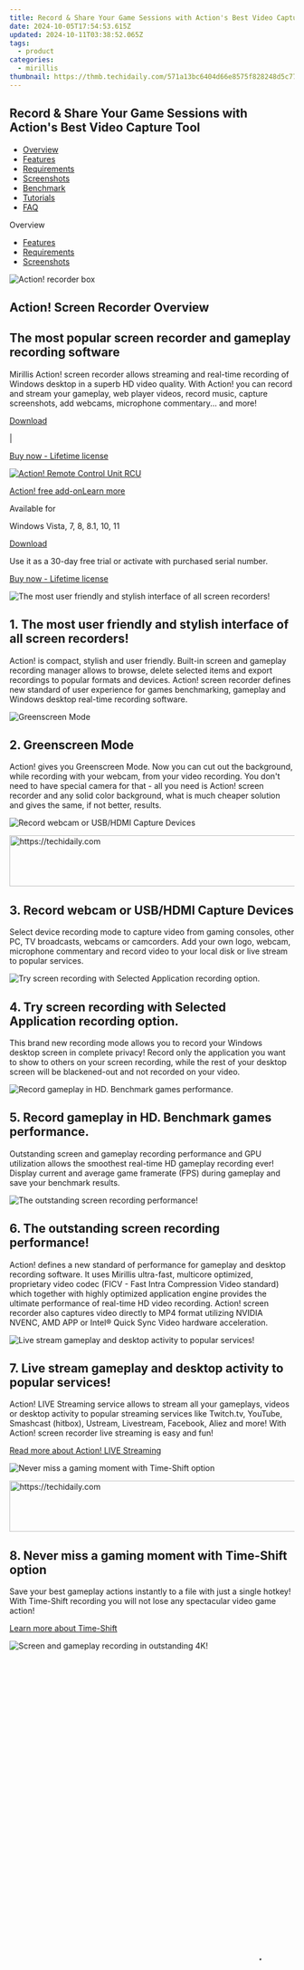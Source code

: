 ```yaml
---
title: Record & Share Your Game Sessions with Action's Best Video Capture Tool
date: 2024-10-05T17:54:53.615Z
updated: 2024-10-11T03:38:52.065Z
tags:
  - product
categories:
  - mirillis
thumbnail: https://thmb.techidaily.com/571a13bc6404d66e8575f828248d5c770574159f8a7664c56c7e33516dab19ed.jpg
---
```


## Record & Share Your Game Sessions with Action's Best Video Capture Tool

* [Overview](https://tools.techidaily.com/mirillis/products/)
* [Features](https://tools.techidaily.com/mirillis/products/)
* [Requirements](https://tools.techidaily.com/mirillis/products/)
* [Screenshots](https://tools.techidaily.com/mirillis/products/)
* [Benchmark](https://tools.techidaily.com/mirillis/products/)
* [Tutorials](https://tools.techidaily.com/mirillis/products/)
* [FAQ](https://tools.techidaily.com/mirillis/products/)

Overview

* [Features](https://tools.techidaily.com/mirillis/products/)
* [Requirements](https://tools.techidaily.com/mirillis/products/)
* [Screenshots](https://tools.techidaily.com/mirillis/products/)

![Action! recorder box](https://mirillis.com/res/old/media/images/action_box.png) 

## Action! Screen Recorder Overview

## The most popular screen recorder and gameplay recording software

Mirillis Action! screen recorder allows streaming and real-time recording of Windows desktop in a superb HD video quality. With Action! you can record and stream your gameplay, web player videos, record music, capture screenshots, add webcams, microphone commentary... and more!

[Download](https://tools.techidaily.com/mirillis/products/) 

 |

[Buy now - Lifetime license](https://tools.techidaily.com/mirillis/products/)

[![Action! Remote Control Unit RCU](https://mirillis.com/res/old/media/images/product/action/baner_action_rcu.jpg)](https://tools.techidaily.com/mirillis/products/) 

[Action! free add-onLearn more](https://tools.techidaily.com/mirillis/products/) 

Available for

Windows Vista, 7, 8, 8.1, 10, 11

[Download](https://tools.techidaily.com/mirillis/products/) 

Use it as a 30-day free trial or activate with purchased serial number.

[Buy now - Lifetime license](https://tools.techidaily.com/mirillis/products/) 

![The most user friendly and stylish interface of all screen recorders!](https://mirillis.com/res/old/media/images/product/action/16-ui_for_users.png) 

## 1. The most user friendly and stylish interface of all screen recorders!

Action! is compact, stylish and user friendly. Built-in screen and gameplay recording manager allows to browse, delete selected items and export recordings to popular formats and devices. Action! screen recorder defines new standard of user experience for games benchmarking, gameplay and Windows desktop real-time recording software.

![Greenscreen Mode](https://mirillis.com/res/old/media/images/product/action/new-green_screen.jpg) 

## 2. Greenscreen Mode

Action! gives you Greenscreen Mode. Now you can cut out the background, while recording with your webcam, from your video recording. You don't need to have special camera for that - all you need is Action! screen recorder and any solid color background, what is much cheaper solution and gives the same, if not better, results.

![Record webcam or USB/HDMI Capture Devices](https://mirillis.com/res/old/media/images/product/action/action-device-recording-mode.jpg) 

<!-- affiliate ads begin -->
<a href="https://appsumo.8odi.net/c/5597632/2043617/7443" target="_top" id="2043617">
  <img src="//a.impactradius-go.com/display-ad/7443-2043617" border="0" alt="https://techidaily.com" width="728" height="90"/>
</a>
<img height="0" width="0" src="https://appsumo.8odi.net/i/5597632/2043617/7443" style="position:absolute;visibility:hidden;" border="0" />
<!-- affiliate ads end -->

## 3. Record webcam or USB/HDMI Capture Devices

Select device recording mode to capture video from gaming consoles, other PC, TV broadcasts, webcams or camcorders. Add your own logo, webcam, microphone commentary and record video to your local disk or live stream to popular services.

![Try screen recording with Selected Application recording option.](https://mirillis.com/res/old/media/images/product/action/new-app_record.jpg) 

## 4. Try screen recording with Selected Application recording option.

This brand new recording mode allows you to record your Windows desktop screen in complete privacy! Record only the application you want to show to others on your screen recording, while the rest of your desktop screen will be blackened-out and not recorded on your video.

![Record gameplay in HD. Benchmark games performance.](https://mirillis.com/res/old/media/images/product/action/1-record_gameplay.jpg) 

## 5. Record gameplay in HD. Benchmark games performance.

Outstanding screen and gameplay recording performance and GPU utilization allows the smoothest real-time HD gameplay recording ever! Display current and average game framerate (FPS) during gameplay and save your benchmark results.

![The outstanding screen recording performance!](https://mirillis.com/res/old/media/images/product/action/22-outstanding_performance.jpg) 

## 6. The outstanding screen recording performance!

Action! defines a new standard of performance for gameplay and desktop recording software. It uses Mirillis ultra-fast, multicore optimized, proprietary video codec (FICV - Fast Intra Compression Video standard) which together with highly optimized application engine provides the ultimate performance of real-time HD video recording. Action! screen recorder also captures video directly to MP4 format utilizing NVIDIA NVENC, AMD APP or Intel® Quick Sync Video hardware acceleration.

![Live stream gameplay and desktop activity to popular services!](https://mirillis.com/res/old/media/images/product/action/4-stream_gameplay.jpg) 

## 7. Live stream gameplay and desktop activity to popular services!

Action! LIVE Streaming service allows to stream all your gameplays, videos or desktop activity to popular streaming services like Twitch.tv, YouTube, Smashcast (hitbox), Ustream, Livestream, Facebook, Aliez and more! With Action! screen recorder live streaming is easy and fun! 

[Read more about Action! LIVE Streaming](https://tools.techidaily.com/mirillis/products/)

![Never miss a gaming moment with Time-Shift option](https://mirillis.com/res/old/media/images/product/action/12-time_shift.jpg) 

<!-- affiliate ads begin -->
<a href="https://aligracehair.sjv.io/c/5597632/1918666/19272" target="_top" id="1918666">
  <img src="//a.impactradius-go.com/display-ad/19272-1918666" border="0" alt="https://techidaily.com" width="728" height="90"/>
</a>
<img height="0" width="0" src="https://aligracehair.sjv.io/i/5597632/1918666/19272" style="position:absolute;visibility:hidden;" border="0" />
<!-- affiliate ads end -->

## 8. Never miss a gaming moment with Time-Shift option

Save your best gameplay actions instantly to a file with just a single hotkey! With Time-Shift recording you will not lose any spectacular video game action!

[Learn more about Time-Shift](https://tools.techidaily.com/mirillis/products/)

![Screen and gameplay recording in outstanding 4K!](https://mirillis.com/res/old/media/images/product/action/11-record_with_4k.jpg) 

<!-- affiliate ads begin -->
<span id="1542129">
					<video width="864" height="1152" style="cursor:pointer"
           poster="//a.impactradius-go.com/display-clicktoplayimage/1542129.png"
           onclick="if(!this.playClicked){this.play();this.setAttribute('controls',true);this.playClicked=true;}">
	   <source src="//a.impactradius-go.com/display-ad/16836-1542129">
	   <img src="//a.impactradius-go.com/display-clicktoplayimage/1542129.png" style="border: none; height: 100%; width: 100%; object-fit: contain">
	</video>
	<div style="width:540px;text-align:center"><a href="javascript:window.open(decodeURIComponent('https%3A%2F%2F25home.pxf.io%2Fc%2F5597632%2F1542129%2F16836'), '_blank');void(0);">Click here</a></div>
</span>
<img height="0" width="0" src="https://imp.pxf.io/i/5597632/1542129/16836" style="position:absolute;visibility:hidden;" border="0" />
<!-- affiliate ads end -->

## 9. Screen and gameplay recording in outstanding 4K!

Action! screen recorder supports a wide variety of high resolutions video recording, starting from 2K, 3K, 4K screen recording for single displays (supported for both AVI and MP4 file formats) up to more than 8K (supported for AVI file format) for AMD Eyefinity or NVIDIA 3D Vision setups.

![Screen recording with automatic webcam background removal using Intel® RealSense™ technology!](https://mirillis.com/res/old/media/images/product/action/10-realsense.jpg) 

<!-- affiliate ads begin -->
<span id="1793213">
					<video width="864" height="1296" style="cursor:pointer"
           poster="//a.impactradius-go.com/display-clicktoplayimage/1793213.png"
           onclick="if(!this.playClicked){this.play();this.setAttribute('controls',true);this.playClicked=true;}">
	   <source src="//a.impactradius-go.com/display-ad/19135-1793213">
	   <img src="//a.impactradius-go.com/display-clicktoplayimage/1793213.png" style="border: none; height: 100%; width: 100%; object-fit: contain">
	</video>
	<div style="width:540px;text-align:center"><a href="javascript:window.open(decodeURIComponent('https%3A%2F%2Ftinyland.pxf.io%2Fc%2F5597632%2F1793213%2F19135'), '_blank');void(0);">Click here</a></div>
</span>
<img height="0" width="0" src="https://imp.pxf.io/i/5597632/1793213/19135" style="position:absolute;visibility:hidden;" border="0" />
<!-- affiliate ads end -->

## 10. Screen recording with automatic webcam background removal using Intel® RealSense™ technology!

Download and install Action! screen recorder with Intel® RealSense™ technology support and add webcams to your screen and gameplay recordings using automatic background removal option!

[Learn more about Intel® RealSense™ technology!](https://tools.techidaily.com/mirillis/products/)

![Upload Windows desktop and gameplay recordings to YouTube™ or Facebook.](https://mirillis.com/res/old/media/images/product/action/7-upload_to_facebok.jpg) 

## 11. Upload Windows desktop and gameplay recordings to YouTube™ or Facebook.

Export and upload your screen recordings to popular services and social networks like YouTube™ and Facebook. Action! provides predefined exporting profiles for YouTube™ and Facebook, just push a button to export and automatically upload your screen or gameplay recordings to your favorite service fast and easy.

![Smooth HD Windows desktop recording, screen recording and easy tutorial creation!](https://mirillis.com/res/old/media/images/product/action/2-record_display.jpg) 

<!-- affiliate ads begin -->
<a href="https://wigfever.sjv.io/c/5597632/2014850/22899" target="_top" id="2014850">
  <img src="//a.impactradius-go.com/display-ad/22899-2014850" border="0" alt="https://techidaily.com" width="320" height="90"/>
</a>
<img height="0" width="0" src="https://wigfever.sjv.io/i/5597632/2014850/22899" style="position:absolute;visibility:hidden;" border="0" />
<!-- affiliate ads end -->

## 12. Smooth HD Windows desktop recording, screen recording and easy tutorial creation!

Action! defines a new standard of performance and user experience for real-time screen recording software. Record smooth high framerate HD videos of your Window desktop and applications activity, add microphone audio commentary and create great tutorials with ease!

![Continuous Windows desktop screen and gameplay recording!](https://mirillis.com/res/old/media/images/product/action/5-windows_recording.jpg) 

## 13. Continuous Windows desktop screen and gameplay recording!

With Action! Active screen recording mode you can record your videos continuously, no matter how many times you switch from Windows desktop to fullscreen gameplay and back. All your Windows desktop actions and gameplay will be recorded to a single video file. This makes Action! perfect PC screen recorder!

![Export screen and gameplay recordings to popular formats and devices!](https://mirillis.com/res/old/media/images/product/action/6-popular_format.jpg) 

## 14. Export screen and gameplay recordings to popular formats and devices!

Select one of many predefined profiles and push a button to export your screen recordings to popular formats, devices, Facebook or YouTube™. Use fast, hardware accelerated video exporting with **NVIDIA® NVENC, AMD APP or Intel® Quick Sync Video** technologies.

![Add webcam to your screen or gameplay recordings](https://mirillis.com/res/old/media/images/product/action/9-add_webcam.jpg) 

## 15. Add webcam to your screen or gameplay recordings

With Action! you can add picture from webcams to all your real-time gameplay and desktop recordings! Share more than only your gameplay or Windows screen video! With Action! webcam recording is easy, just select your webcam, set webcam video position and size and start recording!

![Hardware acceleration for stunning HD screen and gameplay recording in MP4 format!](https://mirillis.com/res/old/media/images/product/action/8-harware_acceleratio.jpg) 

<!-- affiliate ads begin -->
<a href="https://ephamedtechinc.pxf.io/c/5597632/2136621/26400" target="_top" id="2136621">
  <img src="//a.impactradius-go.com/display-ad/26400-2136621" border="0" alt="https://techidaily.com" width="728" height="90"/>
</a>
<img height="0" width="0" src="https://ephamedtechinc.pxf.io/i/5597632/2136621/26400" style="position:absolute;visibility:hidden;" border="0" />
<!-- affiliate ads end -->

## 16. Hardware acceleration for stunning HD screen and gameplay recording in MP4 format!

Action! screen recorder introduces real-time FullHD 60p video recording directly to MP4 (H.264/AVC) format with NVIDIA NVENC, AMD APP or Intel® Quick Sync Video acceleration. Record your PC screen, Windows desktop or gameplay directly to MP4 format and enjoy smooth videos and super small file size.

![Action! Remote Control Unit - RCU](https://mirillis.com/res/old/media/images/product/action/13-free_action_rcu.jpg) 

## 17.Monitor and control your screen or gameplay recordings with free Action! RCU app for Android

Free Action! RCU application allows to monitor and control your Action! gameplay and screen recordings with Android mobile devices! With Action! RCU app you can check fps, start, stop or pause your screen recordings and more. Try now!

[Read more and download free app](https://tools.techidaily.com/mirillis/products/)

![Outstanding slow motion effects for your gameplay recordings](https://mirillis.com/res/old/media/images/product/action/14-slow_motion_record.jpg) 

## 18. Outstanding slow motion effects for your gameplay recordings

Stand out with stunning gameplay and desktop recordings! Create high quality, smooth, slow motion effects using Action! 120 fps recording option, make your game or screen recordings more entertaining and original!

![Support for Logitech G13/G15/G19 multimedia keyboards](https://mirillis.com/res/old/media/images/product/action/15-support_for_logitech.jpg) 

## 19. Support for Logitech G13/G15/G19 multimedia keyboards

Action! screen recorder brings the ultimate experience for PRO gamers with Logitech G13/G15 or G19 multimedia keyboards. With Action! and Logitech keyboard LCD panel you can monitor games or screen recording FPS, average FPS, screen recording time, free disk space and more. All displayed with clean and stylish interface.

![Smooth screen recording for real-time web videos recording.](https://mirillis.com/res/old/media/images/product/action/17-smoth_screen_recording.jpg) 

## 20. Smooth screen recording for real-time web videos recording.

Record videos from websites and other applications in real-time. Action! screen recorder allows to record videos from defined display region, selected application window or in fullscreen mode. With Action! you can record videos from ANY web player, no matter which video service you are using!

![Capture screenshots](https://mirillis.com/res/old/media/images/product/action/18-capture_screenshots.jpg) 

## 21. Capture Windows screen and game screenshots

With Action! screen recorder you can also capture multiple screenshots of your games or desktop. Just press a hotkey and screenshot will be saved directly to a file on your hard disk without interrupting your work or gameplay.

![Add live audio commentary to your screen and gameplay recordings](https://mirillis.com/res/old/media/images/product/action/19-add_audio_commentary.jpg) 

## 22. Add live audio commentary to your screen and gameplay recordings

Action! allows to record additional live audio commentary during gameplay or dekstop recording making easy creation of tutorials and game walk-through videos. Microphone settings provide full control of microphone input volume and mixing level with system sounds.

![Easy screen recordings playback.](https://mirillis.com/res/old/media/images/product/action/20-video_playback.jpg) 

## 23. Fast and easy screen recordings playback.

Action! screen recorder includes an internal ultra responsive video player optimized for AVI and MP4 screen and gameplay recordings playback. Just double click your screen or gameplay recording thumbnail on the Action! list to start playback!

![Record what you hear!](https://mirillis.com/res/old/media/images/product/action/21-record_what_you_hear.jpg) 

<!-- affiliate ads begin -->
<span id="1938141">
					<video width="576" height="240" style="cursor:pointer"
           poster="//a.impactradius-go.com/display-clicktoplayimage/1938141.png"
           onclick="if(!this.playClicked){this.play();this.setAttribute('controls',true);this.playClicked=true;}">
	   <source src="//a.impactradius-go.com/display-ad/22993-1938141">
	   <img src="//a.impactradius-go.com/display-clicktoplayimage/1938141.png" style="border: none; height: 100%; width: 100%; object-fit: contain">
	</video>
	<div style="width:360px;text-align:center"><a href="javascript:window.open(decodeURIComponent('https%3A%2F%2Fhomestyler.sjv.io%2Fc%2F5597632%2F1938141%2F22993'), '_blank');void(0);">Click here</a></div>
</span>
<img height="0" width="0" src="https://imp.pxf.io/i/5597632/1938141/22993" style="position:absolute;visibility:hidden;" border="0" />
<!-- affiliate ads end -->

## 24. Record what you hear!

Action! is more than a screen recorder. It can record everything you hear on your PC. Audio recording function allows to record all sounds, music and game audio. Using microphone you can easily create podcasts. Additionaly Action! can encode in real-time the recorded audio in M4A format, making the recorded audio files small and compact.

Awards & reviews

![Action! awards](https://mirillis.com/res/old/media/images/top_ten.png) 

Overall rating

9.40 / 10

Ranking

1st in Video Game Recorder Software Review

[See all awards & reviews](https://tools.techidaily.com/mirillis/products/) 

![Action! version history](https://mirillis.com/res/old/media/images/action_box_mini.png) 

Versions

[All-time product changes](https://tools.techidaily.com/mirillis/products/) 

Game recorder

ActionRecorder.com

[![Action! recorder website](https://mirillis.com/res/old/media/images/side_action_mini_baner.png)](https://actionrecorder.com) 

<!-- affiliate ads begin -->
<span id="1977004">
					<video width="128" height="480" style="cursor:pointer"
           poster="//a.impactradius-go.com/display-clicktoplayimage/1977004.png"
           onclick="if(!this.playClicked){this.play();this.setAttribute('controls',true);this.playClicked=true;}">
	   <source src="//a.impactradius-go.com/display-ad/22993-1977004">
	   <img src="//a.impactradius-go.com/display-clicktoplayimage/1977004.png" style="border: none; height: 100%; width: 100%; object-fit: contain">
	</video>
	<div style="width:80px;text-align:center"><a href="javascript:window.open(decodeURIComponent('https%3A%2F%2Fhomestyler.sjv.io%2Fc%2F5597632%2F1977004%2F22993'), '_blank');void(0);">Click here</a></div>
</span>
<img height="0" width="0" src="https://imp.pxf.io/i/5597632/1977004/22993" style="position:absolute;visibility:hidden;" border="0" />
<!-- affiliate ads end -->

Action! is the best game recording software that allows to record your PC gameplays in superb HD quality

[www.actionrecorder.com](https://actionrecorder.com) 

Features

Record and stream DirectX® (8/9/10/11/12) games and applications

**Support for**  
 NVIDIA NVENC

**Support for**  
 AMD APP acceleration

**Support for**  
 NVIDIA CUDA

**Support for**  
 Intel® Quick Sync Video

Record and stream OpenGL® games and applications

Record and stream Vulkan™ games and applications

Export and upload your recordings to YouTube™

Export & upload your recordings to Facebook

<ins class="adsbygoogle"
     style="display:block"
     data-ad-format="autorelaxed"
     data-ad-client="ca-pub-7571918770474297"
     data-ad-slot="1223367746"></ins>

<ins class="adsbygoogle"
     style="display:block"
     data-ad-client="ca-pub-7571918770474297"
     data-ad-slot="8358498916"
     data-ad-format="auto"
     data-full-width-responsive="true"></ins>

<span class="atpl-alsoreadstyle">Also read:</span>
<div><ul>
<li><a href="https://screen-activity-recording.techidaily.com/new-2024-approved-modify-where-mac-photos-stash-location/"><u>[New] 2024 Approved Modify Where Mac Photos Stash Location</u></a></li>
<li><a href="https://screen-recording.techidaily.com/new-gunners-gratitude-discovering-our-top-7-shooter-games/"><u>[New] Gunner's Gratitude Discovering Our Top 7 Shooter Games</u></a></li>
<li><a href="https://extra-approaches.techidaily.com/new-mastering-multi-display-mode-an-in-depth-guide-to-pip-on-edge/"><u>[New] Mastering Multi-Display Mode An In-Depth Guide to PIP on Edge</u></a></li>
<li><a href="https://extra-skills.techidaily.com/2024-approved-petite-plot-puzzle-piece/"><u>2024 Approved Petite Plot Puzzle Piece</u></a></li>
<li><a href="https://instagram-videos.techidaily.com/2024-approved-the-secrets-of-squaring-up-making-square-format-videos-with-imovie-for-instagram/"><u>2024 Approved The Secrets of Squaring Up Making Square-Format Videos with iMovie for Instagram</u></a></li>
<li><a href="https://graphic-issues.techidaily.com/addressing-the-c1900101-error-in-windows-11-installation/"><u>Addressing the C1900101 Error in Windows 11 Installation</u></a></li>
<li><a href="https://facebook.techidaily.com/demystifying-facebooks-revenue-sharing-for-melodies/"><u>Demystifying Facebook’s Revenue Sharing for Melodies</u></a></li>
<li><a href="https://fox-web3.techidaily.com/easy-to-follow-tutorial-on-deploying-activex-controls-in-projects/"><u>Easy-to-Follow Tutorial on Deploying ActiveX Controls in Projects</u></a></li>
<li><a href="https://fox-web3.techidaily.com/effective-installation-process-a-guide-to-streamlined-setup/"><u>Effective Installation Process: A Guide to Streamlined Setup</u></a></li>
<li><a href="https://buynow-marvelous.techidaily.com/ensuring-flawless-operation-from-previous-os-to-catalina/"><u>Ensuring Flawless Operation: From Previous OS to Catalina</u></a></li>
<li><a href="https://win-dash.techidaily.com/1722958982776-get-the-newest-brother-hl-l2370dw-drivers-easy-installation-guide-included/"><u>Get the Newest Brother HL-L2370DW Drivers - Easy Installation Guide Included!</u></a></li>
<li><a href="https://fox-web3.techidaily.com/navigating-through-the-interface-an-insightful-look-at-users-and-groups-dashboard/"><u>Navigating Through the Interface: An Insightful Look at 'Users and Groups' Dashboard</u></a></li>
<li><a href="https://fox-web3.techidaily.com/step-by-step-strategies-on-how-to-shorten-audio-tracks-perfectly/"><u>Step-by-Step Strategies on How to Shorten Audio Tracks Perfectly</u></a></li>
</ul></div>

